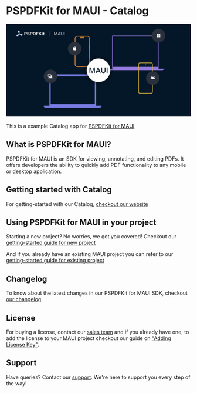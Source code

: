 # PSPDFKit for MAUI - Catalog
![MAUI Intro](readme-assets/maui-intro.png)

This is a example Catalog app for [PSPDFKit for MAUI](http://pspdfkit.com//guides/maui/)

## What is PSPDFKit for MAUI?

PSPDFKit for MAUI is an SDK for viewing, annotating, and editing PDFs. It offers developers the ability to quickly add PDF functionality to any mobile or desktop application.

## Getting started with Catalog

For getting-started with our Catalog, [checkout our website](http://pspdfkit.com/getting-started/maui/?project=catalog-example)

## Using PSPDFKit for MAUI in your project

Starting a new project? No worries, we got you covered! Checkout our [getting-started guide for new project](http://pspdfkit.com//getting-started/maui/?project=new-project)

And if you already have an existing MAUI project you can refer to our [getting-started guide for existing project](http://pspdfkit.com/getting-started/maui/?project=existing-project)

## Changelog

To know about the latest changes in our PSPDFKit for MAUI SDK, checkout [our changelog](https://pspdfkit.com/changelog/maui/). 

## License

For buying a license, contact our [sales team](https://pspdfkit.com/sales) and if you already have one, to add the license to your MAUI project checkout our guide on ["Adding License Key"](https://pspdfkit.com/guides/maui/troubleshooting/license/adding-license-key).

## Support

Have queries? Contact our [support](https://pspdfkit.com/support/request/). We're here to support you every step of the way!
